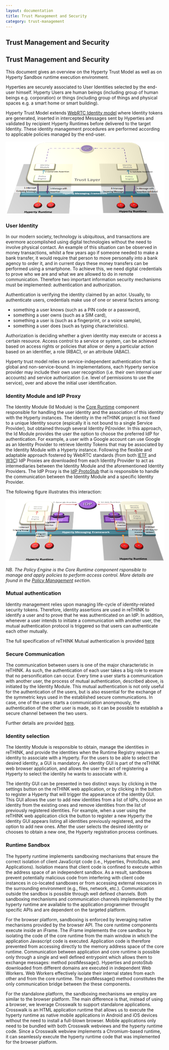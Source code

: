 ```yaml
---
layout: documentation
title: Trust Management and Security
category: trust-management
---
```


Trust Management and Security
------------------
## Trust Management and Security

This document gives an overview on the Hyperty Trust Model as well as on Hyperty Sandbox runtime execution environment.

Hyperties are securely associated to User Identities selected by the end-user himself. Hyperty Users are human beings (including group of human beings e.g. corporation) or things (including group of things and physical spaces e.g. a smart home or smart building).

Hyperty Trust Model extends [WebRTC Identity model](https://w3c.github.io/webrtc-pc/#sec.identity-proxy) where Identity tokens are generated, inserted in intercepted Messages sent by Hyperties and validated by recipient Hyperty Runtimes before delivered to the target Identity. These identity management procedures are performed according to applicable policies managed by the end-user.

![Hyperty Trust Management](hyperty-trust-management.png)

### User Identity

In our modern society, technology is ubiquitous, and transactions are evermore accomplished using digital technologies without the need to involve physical contact. An example of this situation can be observed in money transactions, whilst a few years ago if someone needed to make a bank transfer, it would require that person to move personally into a bank agency to order it, and in current days these money transfers can be performed using a smartphone. To achieve this, we need digital credentials to prove who we are and what we are allowed to do in remote communication. Therefore two important information security mechanisms must be implemented: authentication and authorization.

Authentication is verifying the identity claimed by an actor. Usually, to authenticate users, credentials make use of one or several factors among:

* something a user knows (such as a PIN code or a password),
* something a user owns (such as a SIM card),
* something a user is (such as a fingerprint, or a voice sample),
* something a user does (such as typing characteristics).

Authorization is deciding whether a given identity may execute or access a certain resource. Access control to a service or system, can be achieved based on access rights or policies that allow or deny a particular action based on an identifier, a role (RBAC), or an attribute (ABAC).

Hyperty trust model relies on service-independent authentication that is global and non-service-bound. In implementations, each Hyperty service provider may include their own user recognition (i.e. their own internal user accounts) and service authorization (i.e. level of permissions to use the service), over and above the initial user identification.

### Identity Module and IdP Proxy

The Identity Module (Id Module) is the [Core Runtime](https://github.com/reTHINK-project/dev-runtime-core) component responsible for handling the user identity and the association of this identity with the Hyperty instances. The identity in the reTHINK project is not fixed to a unique Identity source (espically it is not bound to a single Service Provider), but obtained through several  Identity P£rovider. In this approach, the Id Module provides the user the option to choose the preferred IdP for authentication. For example, a user with a Google account can use Google as an Identity Provider to retrieve Identity Tokens that may be associated by the Identity Module with a Hyperty instance. Following the flexible and adaptable approach fostered by WebRTC standards (from both [IETF](https://tools.ietf.org/html/draft-ietf-rtcweb-security-arch-12#section-5.6.2) and [W3C](https://www.w3.org/TR/webrtc/#sec.identity-proxy)) IdP Proxies are downloaded from each Identity Provider to act as intermediaries between the Identity Module and the aforementioned Identity Providers. The IdP Proxy is the [IdP ProtoStub](hyperty-messaging-framework.md#protocol-on-the-fly-protofly-and-protostubs) that is responsible to handle the communication between the Identity Module and a specific Identity Provider.

The following figure illustrates this interaction:

![Interaction between the Identity Module and the Identity Provider](idp-proxy.png)

_NB. The Policy Engine is the Core Runtime component rsponsible to manage and apply policies to perform access control. More details are found in the [Policy Management](https://github.com/reTHINK-project/specs/tree/master/policy-management) section._

### Mutual authentication

Identity management relies upon managing life-cycle of identity-related security tokens. Therefore, identity assertions are used in reTHINK to identify a user and to prove that he was authenticated on an IdP. In addition, whenever a user intends to initiate a communication with another user, the mutual authentication protocol is triggered so that users can authenticate each other mutually.

The full specification of reTHINK Mutual authentication is provided [here](mutual-authentication.md)

### Secure Communication
The communication between users is one of the major characteristic in reTHINK. As such, the authentication of each user takes a big role to ensure that no personification can occur. Every time a user starts a communication with another user, the process of mutual authentication, described above, is initiated by the Identity Module. This mutual authentication is not only useful for the authentication of the users, but is also essential for the exchange of the symmetric keys used in the established secure communications. In case, one of the users starts a communication anonymously, the authentication of the other user is made, so it can be possible to establish a secure channel between the two users.

Further details are provided [here](secure-communication.md).

### Identity selection

The Identity Module is responsible to obtain, manage the identities in reTHINK, and provide the identities when the Runtime Registry requires an identity to associate with a Hyperty. For the users to be able to select the desired identity, a GUI is mandatory. An identity GUI is part of the reTHINK web browser application, and allows the user the act of registering a Hyperty to select the identity he wants to associate with it.

The identity GUI can be presented in two distinct ways: by clicking in the settings button on the reTHINK web application, or by clicking in the button to register a Hyperty that will trigger the appearance of the identity GUI. This GUI allows the user to add new identities from a list of IdPs, choose an identity from the existing ones and remove identities from the list of previously registered identities. For example, when a user using the reTHINK web application click the button to register a new Hyperty the identity GUI appears listing all identities previously registered, and the option to add new ones.  After the user selects the desired identity or chooses to obtain a new one, the Hyperty registration process continues.

### Runtime Sandbox

The hyperty runtime implements sandboxing mechanisms that ensure the correct isolation of client JavaScript code (i.e., Hyperties, ProtoStubs, and Applications). Isolation means that client code is confined to execute within the address space of an independent sandbox. As a result, sandboxes prevent potentially malicious code from interfering with client code instances in co-located sandboxes or from accessing external resources in the surrounding environment (e.g., files, network, etc.). Communication outside the sandbox is possible through well defined channels. Both sandboxing mechanisms and communication channels implemented by the hyperty runtime are available to the application programmer throught specific APIs and are dependent on the targeted platform.

For the browser platform, sandboxing is enforced by leveraging native mechanisms provided by the browser API. The core runtime components execute inside an iFrame. The iFrame implements the core sandbox by isolating the code of the core runtime from the main window in which the application Javascript code is executed. Application code is therefore prevented from accessing directly to the memory address space of the core runtime. Communication between application and core runtime is possible only through a single and well defined entrypoint which allows them to exchange messages: method postMessage(). Hyperties and protoStub downloaded from different domains are executed in independent Web Workers. Web Workers effectively isolate their internal states from each other and from the core runtime. The postMessage() method constitutes the only communication bridge between the these components.

For the standalone platform, the sandboxing mechanisms we employ are similar to the browser platform. The main difference is that, instead of using a browser, we leverage Crosswalk to support standalone applications. Crosswalk is an HTML application runtime that allows us to execute the hyperty runtime as native mobile applications in Android and iOS devices without the need to install a full-blown browser. Mobile applications only need to be bundled with both Crosswalk webviews and the hyperty runtime code. Since a Crosswalk webview implements a Chromium-based runtime, it can seamlessly execute the hyperty runtime code that was implemented for the browser platform.
